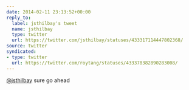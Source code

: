 ```yaml
---
date: 2014-02-11 23:13:52+00:00
reply_to:
  label: jsthilbay's tweet
  name: jsthilbay
  type: twitter
  url: https://twitter.com/jsthilbay/statuses/433317114447802368/
source: twitter
syndicated:
- type: twitter
  url: https://twitter.com/roytang/statuses/433378382890283008/
---
```


[@jsthilbay](https://twitter.com/jsthilbay/) sure go ahead